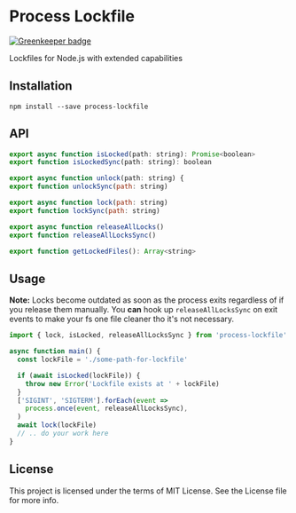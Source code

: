 Process Lockfile
===========

[![Greenkeeper badge](https://badges.greenkeeper.io/steelbrain/process-lockfile.svg)](https://greenkeeper.io/)

Lockfiles for Node.js with extended capabilities

## Installation

```
npm install --save process-lockfile
```

## API

```js
export async function isLocked(path: string): Promise<boolean>
export function isLockedSync(path: string): boolean

export async function unlock(path: string) {
export function unlockSync(path: string)

export async function lock(path: string)
export function lockSync(path: string)

export async function releaseAllLocks()
export function releaseAllLocksSync()

export function getLockedFiles(): Array<string>
```

## Usage

**Note:** Locks become outdated as soon as the process exits regardless of if you release them manually. You **can** hook up `releaseAllLocksSync` on exit events to make your fs one file cleaner tho it's not necessary.

```js
import { lock, isLocked, releaseAllLocksSync } from 'process-lockfile'

async function main() {
  const lockFile = './some-path-for-lockfile'

  if (await isLocked(lockFile)) {
    throw new Error('Lockfile exists at ' + lockFile)
  }
  ['SIGINT', 'SIGTERM'].forEach(event =>
    process.once(event, releaseAllLocksSync),
  )
  await lock(lockFile)
  // .. do your work here
}
```

## License
This project is licensed under the terms of MIT License. See the License file for more info.
